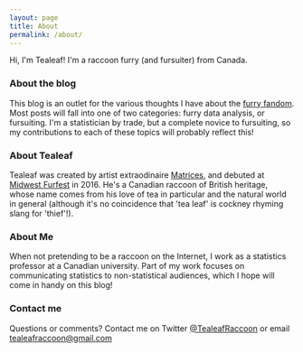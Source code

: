 ```yaml
---
layout: page
title: About
permalink: /about/
---
```


Hi, I'm Tealeaf! I'm a raccoon furry (and fursuiter) from Canada.

### About the blog

This blog is an outlet for the various thoughts I have about the [furry fandom](https://en.wikipedia.org/wiki/Furry_fandom). Most posts will fall into one of two categories: furry data analysis, or fursuiting. I'm a statistician by trade, but a complete novice to fursuiting, so my contributions to each of these topics will probably reflect this!

### About Tealeaf

Tealeaf was created by artist extraodinaire [Matrices](http://www.matrices.net/), and debuted at [Midwest Furfest](https://furfest.org/) in 2016. He's a Canadian raccoon of British heritage, whose name comes from his love of tea in particular and the natural world in general (although it's no coincidence that 'tea leaf' is cockney rhyming slang for 'thief'!).

### About Me

When not pretending to be a raccoon on the Internet, I work as a statistics professor at a Canadian university. Part of my work focuses on communicating statistics to non-statistical audiences, which I hope will come in handy on this blog!

### Contact me

Questions or comments? Contact me on Twitter [@TealeafRaccoon](https://twitter.com/tealeafraccoon) or email [tealeafraccoon@gmail.com](mailto:tealeafraccoon@gmail.com)
